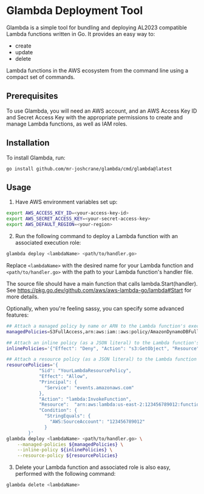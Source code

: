 # Glambda Deployment Tool

Glambda is a simple tool for bundling and deploying AL2023 compatible Lambda functions written in Go. It provides an easy way to:

* create
* update
* delete

Lambda functions in the AWS ecosystem from the command line using a compact set of commands.

## Prerequisites

To use Glambda, you will need an AWS account, and an AWS Access Key ID and
Secret Access Key with the appropriate permissions to create and manage Lambda
functions, as well as IAM roles.

## Installation

To install Glambda, run:
```
go install github.com/mr-joshcrane/glambda/cmd/glambda@latest
```

## Usage

1. Have AWS environment variables set up:

```bash
export AWS_ACCESS_KEY_ID=<your-access-key-id>
export AWS_SECRET_ACCESS_KEY=<your-secret-access-key>
export AWS_DEFAULT_REGION=<your-region>
```

2. Run the following command to deploy a Lambda function with an associated
   execution role:

```bash
glambda deploy <lambdaName> <path/to/handler.go> 
```

Replace `<lambdaName>` with the desired name for your Lambda function and `<path/to/handler.go>` with the path to your Lambda function's handler file.


The source file should have a main function that calls lambda.Start(handler). 
See https://pkg.go.dev/github.com/aws/aws-lambda-go/lambda#Start for more details.

Optionally, when you're feeling sassy, you can specify some advanced features:
```bash
## Attach a managed policy by name or ARN to the Lambda function's execution roles
managedPolicies=S3FullAccess,arn:aws:iam::aws:policy/AmazonDynamoDBFullAccess

## Attach an inline policy (as a JSON literal) to the Lambda function's execution roles
inlinePolicies='{"Effect": "Deny", "Action": "s3:GetObject", "Resource": "*"}'

## Attach a resource policy (as a JSON literal) to the Lambda function
resourcePolicies='{
            "Sid": "YourLambdaResourcePolicy",
            "Effect": "Allow",
            "Principal": {
              "Service": "events.amazonaws.com"
            },
            "Action": "lambda:InvokeFunction",
            "Resource":  "arn:aws:lambda:us-east-2:123456789012:function:my-function",
            "Condition": {
              "StringEquals": {
                "AWS:SourceAccount": "123456789012"
              }
        }'
glambda deploy <lambdaName> <path/to/handler.go> \
    --managed-policies ${managedPolicies} \
    --inline-policy ${inlinePolicies} \
    --resource-policy ${resourcePolicies}
``` 
 
3. Delete your Lambda function and associated role is also easy, performed with
the following command:

```bash
glambda delete <lambdaName>
```
 
